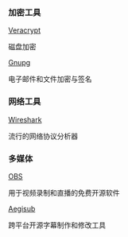 
### 加密工具
[Veracrypt](https://www.veracrypt.fr/en/Downloads.html)

磁盘加密

[Gnupg](https://gnupg.org/download/index.html)

电子邮件和文件加密与签名

### **网络工具**

[Wireshark](https://wireshark.org)

流行的网络协议分析器

### 多媒体

[OBS](https://obsproject.com/)

用于视频录制和直播的免费开源软件

[Aegisub](https://aegisub.org/)

跨平台开源字幕制作和修改工具
